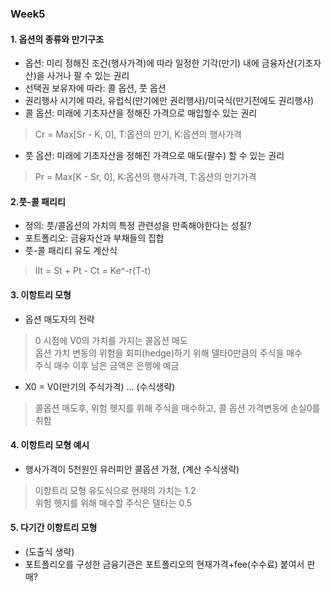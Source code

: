 ### Week5

#### 1. 옵션의 종류와 만기구조  
- 옵션: 미리 정해진 조건(행사가격)에 따라 일정한 기각(만기) 내에 금융자산(기초자산)을 사거나 팔 수 있는 권리  
- 선택권 보유자에 따라: 콜 옵션, 풋 옵션  
- 권리행사 시기에 따라, 유럽식(만기에만 권리행사)/미국식(만기전에도 권리행사)  
- 콜 옵션: 미래에 기초자산을 정해진 가격으로 매입할수 있는 권리  
> Cr = Max[Sr - K, 0], T:옵션의 만기, K:옵션의 행사가격  
- 풋 옵션: 미래에 기초자산을 정해진 가격으로 매도(팔수) 할 수 있는 권리  
> Pr = Max[K - Sr, 0], K:옵션의 행사가격, T:옵션의 만기가격  
#### 2.풋-콜 패리티
- 정의: 풋/콜옵션의 가치의 특정 관련성을 만족해야한다는 성질?  
- 포트폴리오: 금융자산과 부채들의 집합  
- 풋-콜 패리티 유도 계산식  
> IIt = St + Pt  - Ct = Ke^-r(T-t)  
#### 3. 이항트리 모형  
- 옵션 매도자의 전략  
> 0 시점에 V0의 가치를 가지는 콜옵션 매도  
> 옵션 가치 변동의 위험을 회피(hedge)하기 위해 델타0만큼의 주식을 매수  
> 주식 매수 이후 남은 금액은 은행에 예금  
- X0 = V0(만기의 주식가격) ... (수식생략)  
> 콜옵션 매도후, 위험 헷지를 위해 주식을 매수하고, 콜 옵션 가격변동에 손실0를 취함  
#### 4. 이항트리 모형 예시  
- 행사가격이 5천원인 유러피안 콜옵션 가정,  (계산 수식생략)  
> 이항트리 모형 유도식으로 현재의 가치는 1.2    
> 위험 헷지를 위해 매수할 주식은 델타는 0.5  
#### 5. 다기간 이항트리 모형  
- (도출식 생략)  
- 포트폴리오를 구성한 금융기관은 포트폴리오의 현재가격+fee(수수료) 붙여서 판매?  
